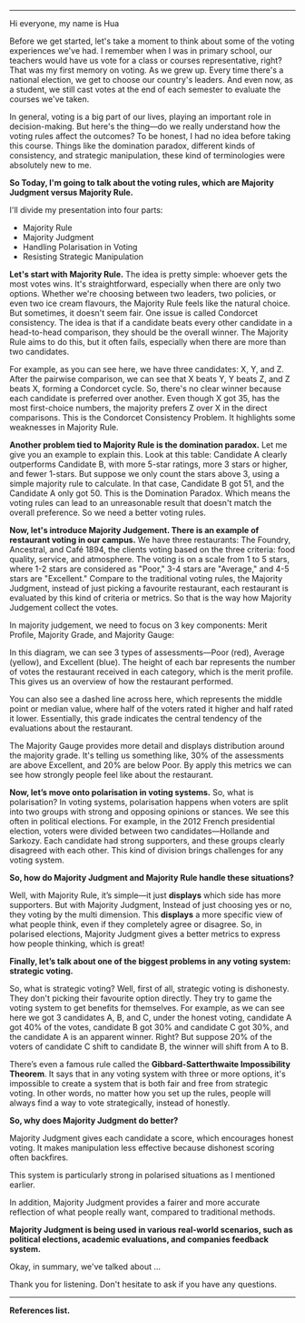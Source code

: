 
---
Hi everyone, my name is Hua

Before we get started, let's take a moment to think about some of the voting experiences we've had. I remember when I was in primary school, our teachers would have us vote for a class or courses representative, right? That was my first memory on voting. As we grew up. Every time there's a national election, we get to choose our country's leaders. And even now, as  a student, we still cast votes at the end of each semester to evaluate the courses we've taken.

In general, voting is a big part of our lives, playing an important role in decision-making. But here's the thing—do we really understand how the voting rules affect the outcomes? To be honest, I had no idea before taking this course. Things like the domination paradox, different kinds of consistency, and strategic manipulation, these kind of terminologies were absolutely new to me.

**So Today, I'm going to talk about  the voting rules, which are Majority Judgment versus Majority Rule.**

I'll divide my presentation into four parts:

- Majority Rule
- Majority Judgment
- Handling Polarisation in Voting
- Resisting Strategic Manipulation

**Let's start with Majority Rule.** The idea is pretty simple: whoever gets the most votes wins. It's straightforward, especially when there are only two options. Whether we're choosing between two leaders, two policies, or even two ice cream flavours, the Majority Rule feels like the natural choice. But sometimes, it doesn't seem fair. One issue is called Condorcet consistency. The idea is that if a candidate beats every other candidate in a head-to-head comparison, they should be the overall winner. The Majority Rule aims to do this, but it often fails, especially when there are more than two candidates.

For example, as you can see here, we have three candidates: X, Y, and Z. After the pairwise comparison, we can see that X beats Y, Y beats Z, and Z beats X, forming a Condorcet cycle. So, there's no clear winner because each candidate is preferred over another. Even though X got 35, has the most first-choice numbers, the majority prefers Z over X in the direct comparisons. This is the Condorcet Consistency Problem. It highlights some weaknesses in Majority Rule.

**Another problem tied to Majority Rule is the domination paradox.** Let me give you an example to explain this. Look at this table: Candidate A clearly outperforms Candidate B, with more 5-star ratings, more 3 stars or higher, and fewer 1-stars. But suppose we only count the stars above 3, using a simple majority rule to calculate. In that case, Candidate B got 51, and the Candidate A only got 50. This is the Domination Paradox. Which means the voting rules can lead to an unreasonable result that doesn't match the overall preference. So we need a better voting rules.

**Now, let's introduce Majority Judgement. There is an example of restaurant voting in our campus.** We have three restaurants: The Foundry, Ancestral, and Café 1894, the clients voting based on the three criteria: food quality, service, and atmosphere. The voting is on a scale from 1 to 5 stars, where 1-2 stars are considered as "Poor," 3-4 stars are "Average," and 4-5 stars are "Excellent." Compare to the traditional voting rules, the Majority Judgment, instead of just picking a favourite restaurant, each restaurant is evaluated by this kind of criteria or metrics. So that is the way how Majority Judgement collect the votes.

In majority judgement, we need to focus on 3 key components:
Merit Profile, Majority Grade, and Majority Gauge:

In this diagram, we can see 3 types of assessments—Poor (red), Average (yellow), and Excellent (blue). The height of each bar represents the number of votes the restaurant received in each category, which is the merit profile. This gives us an overview of how the restaurant performed.

You can also see a dashed line across here, which represents the middle point or median value, where half of the voters rated it higher and half rated it lower. Essentially, this grade indicates the central tendency of the evaluations about the restaurant.

The Majority Gauge provides more detail and displays distribution around the majority grade. It's telling us something like, 30% of the assessments are above Excellent, and 20% are below Poor. By apply this metrics we can see how strongly people feel like about the restaurant.

**Now, let’s move onto polarisation in voting systems.** So, what is polarisation? In voting systems, polarisation happens when voters are split into two groups with strong and opposing opinions or stances. We see this often in political elections. For example, in the 2012 French presidential election, voters were divided between two candidates—Hollande and Sarkozy. Each candidate had strong supporters, and these groups clearly disagreed with each other. This kind of division brings challenges for any voting system.

**So, how do Majority Judgment and Majority Rule handle these situations?**

Well, with Majority Rule, it’s simple—it just **displays** which side has more supporters. But with Majority Judgment, Instead of just choosing yes or no, they voting by the multi dimension. This **displays** a more specific view of what people think, even if they completely agree or disagree. So, in polarised elections, Majority Judgment gives a better metrics to express how people thinking, which is great!

**Finally, let’s talk about one of the biggest problems in any voting system: strategic voting.**

So, what is strategic voting? Well, first of all, strategic voting is dishonesty. They don't picking their favourite option directly. They try to game the voting system to get benefits for themselves. For example, as we can see here we got 3 candidates A, B, and C, under the honest voting, candidate A got 40% of the votes, candidate B got 30% and candidate C got 30%, and the candidate A is an apparent winner. Right? But suppose 20% of the voters of candidate C shift to candidate B, the winner will shift from A to B. 

There’s even a famous rule called the **Gibbard-Satterthwaite Impossibility Theorem**. It says that in any voting system with three or more options, it's impossible to create a system that is both fair and free from strategic voting. In other words, no matter how you set up the rules, people will always find a way to vote strategically, instead of honestly.

**So, why does Majority Judgment do better?**

Majority Judgment gives each candidate a score, which encourages honest voting. It makes manipulation less effective because dishonest scoring often backfires. 

This system is particularly strong in polarised situations as I mentioned earlier.

In addition, Majority Judgment provides a fairer and more accurate reflection of what people really want, compared to traditional methods.

**Majority Judgment is being used in various real-world scenarios, such as political elections, academic evaluations, and companies feedback system.**

Okay, in summary, we've talked about ...

Thank you for listening. Don't hesitate to ask if you have any questions.

---
**References list.**
